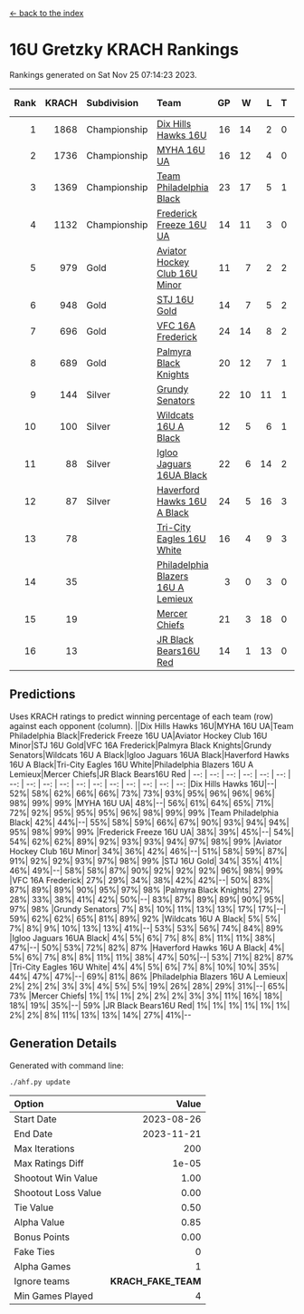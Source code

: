 [<- back to the index](readme.md)
# 16U Gretzky KRACH Rankings
Rankings generated on Sat Nov 25 07:14:23 2023.

Rank|KRACH|Subdivision|Team|GP|W|L|T|OTW|OTL|SoS|Exp Wins|Win Diff
---:|---:|:---|:---|---:|---:|---:|---:|---:|---:|---:|---:|---:
1|1868|Championship|[Dix Hills Hawks 16U](https://gamesheetstats.com/seasons/3659/teams/140688/schedule)|16|14|2|0|1|0|362|14.8|-0.0
2|1736|Championship|[MYHA 16U UA](https://gamesheetstats.com/seasons/3659/teams/140695/schedule)|16|12|4|0|2|1|679|12.8|-0.0
3|1369|Championship|[Team Philadelphia Black](https://gamesheetstats.com/seasons/3659/teams/140698/schedule)|23|17|5|1|1|1|597|18.3|-0.0
4|1132|Championship|[Frederick Freeze 16U UA](https://gamesheetstats.com/seasons/3659/teams/140689/schedule)|14|11|3|0|0|0|392|11.9|0.0
5|979|Gold|[Aviator Hockey Club 16U Minor](https://gamesheetstats.com/seasons/3659/teams/140687/schedule)|11|7|2|2|2|1|548|8.8|-0.0
6|948|Gold|[STJ 16U Gold](https://gamesheetstats.com/seasons/3659/teams/140697/schedule)|14|7|5|2|1|0|818|8.8|-0.0
7|696|Gold|[VFC 16A Frederick](https://gamesheetstats.com/seasons/3659/teams/140700/schedule)|24|14|8|2|0|2|701|15.8|-0.0
8|689|Gold|[Palmyra Black Knights](https://gamesheetstats.com/seasons/3659/teams/140696/schedule)|20|12|7|1|2|0|654|13.3|-0.0
9|144|Silver|[Grundy Senators](https://gamesheetstats.com/seasons/3659/teams/140690/schedule)|22|10|11|1|0|0|457|11.4|0.0
10|100|Silver|[Wildcats 16U A Black](https://gamesheetstats.com/seasons/3659/teams/140725/schedule)|12|5|6|1|0|0|431|6.4|0.0
11|88|Silver|[Igloo Jaguars 16UA Black](https://gamesheetstats.com/seasons/3659/teams/140692/schedule)|22|6|14|2|0|2|705|7.9|0.0
12|87|Silver|[Haverford Hawks 16U A Black](https://gamesheetstats.com/seasons/3659/teams/140691/schedule)|24|5|16|3|0|1|739|7.4|0.0
13|78||[Tri-City Eagles 16U White](https://gamesheetstats.com/seasons/3659/teams/140699/schedule)|16|4|9|3|0|1|379|6.4|0.0
14|35||[Philadelphia Blazers 16U A Lemieux](https://gamesheetstats.com/seasons/3659/teams/140717/schedule)|3|0|3|0|0|0|692|0.9|0.0
15|19||[Mercer Chiefs](https://gamesheetstats.com/seasons/3659/teams/140694/schedule)|21|3|18|0|0|0|769|3.9|0.0
16|13||[JR Black Bears16U Red](https://gamesheetstats.com/seasons/3659/teams/140693/schedule)|14|1|13|0|0|0|337|1.9|0.0

## Predictions
Uses KRACH ratings to predict winning percentage of each team (row) against each opponent (column).
||Dix Hills Hawks 16U|MYHA 16U UA|Team Philadelphia Black|Frederick Freeze 16U UA|Aviator Hockey Club 16U Minor|STJ 16U Gold|VFC 16A Frederick|Palmyra Black Knights|Grundy Senators|Wildcats 16U A Black|Igloo Jaguars 16UA Black|Haverford Hawks 16U A Black|Tri-City Eagles 16U White|Philadelphia Blazers 16U A Lemieux|Mercer Chiefs|JR Black Bears16U Red
| --: | --: | --: | --: | --: | --: | --: | --: | --: | --: | --: | --: | --: | --: | --: | --: | --: 
|Dix Hills Hawks 16U|--| 52%| 58%| 62%| 66%| 66%| 73%| 73%| 93%| 95%| 96%| 96%| 96%| 98%| 99%| 99%
|MYHA 16U UA| 48%|--| 56%| 61%| 64%| 65%| 71%| 72%| 92%| 95%| 95%| 95%| 96%| 98%| 99%| 99%
|Team Philadelphia Black| 42%| 44%|--| 55%| 58%| 59%| 66%| 67%| 90%| 93%| 94%| 94%| 95%| 98%| 99%| 99%
|Frederick Freeze 16U UA| 38%| 39%| 45%|--| 54%| 54%| 62%| 62%| 89%| 92%| 93%| 93%| 94%| 97%| 98%| 99%
|Aviator Hockey Club 16U Minor| 34%| 36%| 42%| 46%|--| 51%| 58%| 59%| 87%| 91%| 92%| 92%| 93%| 97%| 98%| 99%
|STJ 16U Gold| 34%| 35%| 41%| 46%| 49%|--| 58%| 58%| 87%| 90%| 92%| 92%| 92%| 96%| 98%| 99%
|VFC 16A Frederick| 27%| 29%| 34%| 38%| 42%| 42%|--| 50%| 83%| 87%| 89%| 89%| 90%| 95%| 97%| 98%
|Palmyra Black Knights| 27%| 28%| 33%| 38%| 41%| 42%| 50%|--| 83%| 87%| 89%| 89%| 90%| 95%| 97%| 98%
|Grundy Senators|  7%|  8%| 10%| 11%| 13%| 13%| 17%| 17%|--| 59%| 62%| 62%| 65%| 81%| 89%| 92%
|Wildcats 16U A Black|  5%|  5%|  7%|  8%|  9%| 10%| 13%| 13%| 41%|--| 53%| 53%| 56%| 74%| 84%| 89%
|Igloo Jaguars 16UA Black|  4%|  5%|  6%|  7%|  8%|  8%| 11%| 11%| 38%| 47%|--| 50%| 53%| 72%| 82%| 87%
|Haverford Hawks 16U A Black|  4%|  5%|  6%|  7%|  8%|  8%| 11%| 11%| 38%| 47%| 50%|--| 53%| 71%| 82%| 87%
|Tri-City Eagles 16U White|  4%|  4%|  5%|  6%|  7%|  8%| 10%| 10%| 35%| 44%| 47%| 47%|--| 69%| 81%| 86%
|Philadelphia Blazers 16U A Lemieux|  2%|  2%|  2%|  3%|  3%|  4%|  5%|  5%| 19%| 26%| 28%| 29%| 31%|--| 65%| 73%
|Mercer Chiefs|  1%|  1%|  1%|  2%|  2%|  2%|  3%|  3%| 11%| 16%| 18%| 18%| 19%| 35%|--| 59%
|JR Black Bears16U Red|  1%|  1%|  1%|  1%|  1%|  1%|  2%|  2%|  8%| 11%| 13%| 13%| 14%| 27%| 41%|--

## Generation Details

Generated with command line:
```
./ahf.py update
```

| Option | Value |
| :----- | ----: |
| Start Date | 2023-08-26 |
| End Date | 2023-11-21 |
| Max Iterations | 200 |
| Max Ratings Diff | 1e-05 |
| Shootout Win Value | 1.00 |
| Shootout Loss Value | 0.00 |
| Tie Value | 0.50 |
| Alpha Value | 0.85 |
| Bonus Points | 0.00 |
| Fake Ties | 0 |
| Alpha Games | 1 |
| Ignore teams | __KRACH_FAKE_TEAM__ |
| Min Games Played | 4 |

